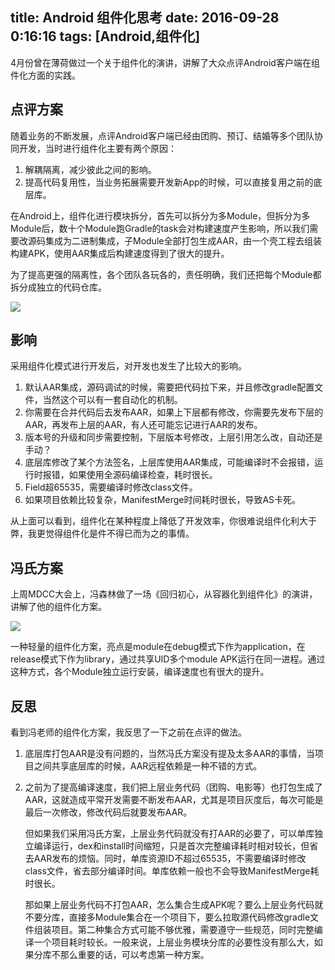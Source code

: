 title: Android 组件化思考
date: 2016-09-28 0:16:16
tags: [Android,组件化]
---

4月份曾在薄荷做过一个关于组件化的演讲，讲解了大众点评Android客户端在组件化方面的实践。

## 点评方案
随着业务的不断发展，点评Android客户端已经由团购、预订、结婚等多个团队协同开发，当时进行组件化主要有两个原因：

1. 解耦隔离，减少彼此之间的影响。
2. 提高代码复用性，当业务拓展需要开发新App的时候，可以直接复用之前的底层库。

在Android上，组件化进行模块拆分，首先可以拆分为多Module，但拆分为多Module后，数十个Module跑Gradle的task会对构建速度产生影响，所以我们需要改源码集成为二进制集成，子Module全部打包生成AAR，由一个壳工程去组装构建APK，使用AAR集成后构建速度得到了很大的提升。

为了提高更强的隔离性，各个团队各玩各的，责任明确，我们还把每个Module都拆分成独立的代码仓库。

![](http://mmbiz.qpic.cn/mmbiz_jpg/Nb5MFRT1ibkcbaBet4fbR2ic6wcCHrKhUjbc6ZOu93Y90sLPoTfeopf70MiagOIibYmCr27EFY7MM1XBmYTR17LorQ/640?wx_fmt=jpeg&tp=webp&wxfrom=5&wx_lazy=1)

## 影响
采用组件化模式进行开发后，对开发也发生了比较大的影响。

1. 默认AAR集成，源码调试的时候，需要把代码拉下来，并且修改gradle配置文件，当然这个可以有一套自动化的机制。
2. 你需要在合并代码后去发布AAR，如果上下层都有修改，你需要先发布下层的AAR，再发布上层的AAR，有人还可能忘记进行AAR的发布。
3. 版本号的升级和同步需要控制，下层版本号修改，上层引用怎么改，自动还是手动？
4. 底层库修改了某个方法签名，上层库使用AAR集成，可能编译时不会报错，运行时报错，如果使用全源码编译检查，耗时很长。
5. Field超65535，需要编译时修改class文件。
6. 如果项目依赖比较复杂，ManifestMerge时间耗时很长，导致AS卡死。

从上面可以看到，组件化在某种程度上降低了开发效率，你很难说组件化利大于弊，我更觉得组件化是件不得已而为之的事情。

## 冯氏方案
上周MDCC大会上，冯森林做了一场《回归初心，从容器化到组件化》的演讲，讲解了他的组件化方案。

![](http://mmbiz.qpic.cn/mmbiz_png/Nb5MFRT1ibkcbaBet4fbR2ic6wcCHrKhUjianbUXEeRKgbpwMGCCOm95z2WReIcWntic7KWP1ibfLILB3yzN9OwraXQ/640?wx_fmt=png&tp=webp&wxfrom=5&wx_lazy=1)

一种轻量的组件化方案，亮点是module在debug模式下作为application，在release模式下作为library，通过共享UID多个module APK运行在同一进程。通过这种方式，各个Module独立运行安装，编译速度也有很大的提升。

## 反思
看到冯老师的组件化方案，我反思了一下之前在点评的做法。

1. 底层库打包AAR是没有问题的，当然冯氏方案没有提及太多AAR的事情，当项目之间共享底层库的时候，AAR远程依赖是一种不错的方式。

2. 之前为了提高编译速度，我们把上层业务代码（团购、电影等）也打包生成了AAR，这就造成平常开发需要不断发布AAR，尤其是项目灰度后，每次可能是最后一次修改，修改代码后就要发布AAR。

	但如果我们采用冯氏方案，上层业务代码就没有打AAR的必要了，可以单库独立编译运行，dex和install时间缩短，只是首次完整编译耗时相对较长，但省去AAR发布的烦恼。同时，单库资源ID不超过65535，不需要编译时修改class文件，省去部分编译时间。单库依赖一般也不会导致ManifestMerge耗时很长。
	
	那如果上层业务代码不打包AAR，怎么集合生成APK呢？要么上层业务代码就不要分库，直接多Module集合在一个项目下，要么拉取源代码修改gradle文件组装项目。第二种集合方式可能不够优雅，需要遵守一些规范，同时完整编译一个项目耗时较长。一般来说，上层业务模块分库的必要性没有那么大，如果分库不那么重要的话，可以考虑第一种方案。

